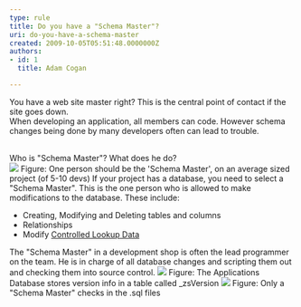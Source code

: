 ```yaml
---
type: rule
title: Do you have a "Schema Master"?
uri: do-you-have-a-schema-master
created: 2009-10-05T05:51:48.0000000Z
authors:
- id: 1
  title: Adam Cogan

---
```


 You have a web site master right? This is the central point of contact if the site goes down.
<br>When developing an application, all members can code. However schema changes being done by many developers often can lead to trouble. 

<br>Who is "Schema Master"? What does he do? <br> ![](/Standards/SoftwareDevelopment/RulesToBetterSQLServerSchemaDeployment/PublishingImages/Nick.png) Figure: One person should be the 'Schema Master', on an average sized project (of 5-10 devs) 
If your project has a database, you need to select a "Schema Master". This is the one person who is allowed to make modifications to the database. These include:

- Creating, Modifying and Deleting tables and columns
- Relationships
- Modify [Controlled Lookup Data](/Standards/SoftwareDevelopment/RulesToBetterSQLServerSchemaDeployment/Pages/DoYouDeployLookupData.aspx)

 The "Schema Master" in a development shop is often the lead programmer on the team. He is in charge of all database changes and scripting them out and checking them into source control. ![](/Standards/SoftwareDevelopment/RulesToBetterSQLServerSchemaDeployment/PublishingImages/zsVersionTable.png) Figure: The Applications Database stores version info in a table called \_zsVersion ![](/Standards/SoftwareDevelopment/RulesToBetterSQLServerSchemaDeployment/PublishingImages/SQLScriptInTFS.png) Figure: Only a "Schema Master" checks in the .sql files 
